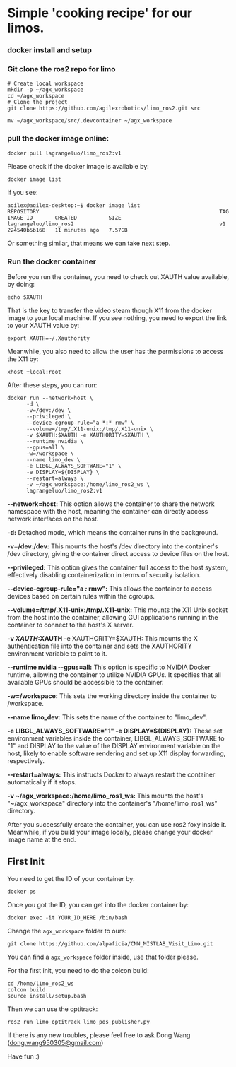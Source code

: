 # Simple 'cooking recipe' for our limos.


### docker install and setup

### Git clone the ros2 repo for limo

```
# Create local workspace
mkdir -p ~/agx_workspace
cd ~/agx_workspace
# Clone the project
git clone https://github.com/agilexrobotics/limo_ros2.git src

mv ~/agx_workspace/src/.devcontainer ~/agx_workspace
```

### pull the docker image online:

```
docker pull lagrangeluo/limo_ros2:v1
```

Please check if the docker image is available by:
```
docker image list
```

If you see:
```
agilex@agilex-desktop:~$ docker image list
REPOSITORY                                                         TAG        IMAGE ID       CREATED          SIZE
lagrangeluo/limo_ros2                                              v1         224540b5b168   11 minutes ago   7.57GB
```
Or something similar, that means we can take next step.

### Run the docker container
Before you run the container, you need to check out XAUTH value available, by doing:
```
echo $XAUTH
```
That is the key to transfer the video steam though X11 from the docker image to your local machine. If you see nothing, 
you need to export the link to your XAUTH value by:
```
export XAUTH=~/.Xauthority
```
Meanwhile, you also need to allow the user has the permissions to access the X11 by:
```
xhost +local:root
```
After these steps, you can run:
```
docker run --network=host \
      -d \
      -v=/dev:/dev \
      --privileged \
      --device-cgroup-rule="a *:* rmw" \
      --volume=/tmp/.X11-unix:/tmp/.X11-unix \
      -v $XAUTH:$XAUTH -e XAUTHORITY=$XAUTH \
      --runtime nvidia \
      --gpus=all \
      -w=/workspace \
      --name limo_dev \
      -e LIBGL_ALWAYS_SOFTWARE="1" \
      -e DISPLAY=${DISPLAY} \
      --restart=always \
      -v ~/agx_workspace:/home/limo_ros2_ws \
      lagrangeluo/limo_ros2:v1
```
**--network=host:** This option allows the container to share the network namespace with the host, meaning the container can directly access network interfaces on the host.

**-d:** Detached mode, which means the container runs in the background.

**-v=/dev:/dev:** This mounts the host's /dev directory into the container's /dev directory, giving the container direct access to device files on the host.

**--privileged:** This option gives the container full access to the host system, effectively disabling containerization in terms of security isolation.

**--device-cgroup-rule="a *:* rmw":** This allows the container to access devices based on certain rules within the cgroups.

**--volume=/tmp/.X11-unix:/tmp/.X11-unix:** This mounts the X11 Unix socket from the host into the container, allowing GUI applications running in the container to connect to the host's X server.

**-v $XAUTH:$XAUTH** -e XAUTHORITY=$XAUTH: This mounts the X authentication file into the container and sets the XAUTHORITY environment variable to point to it.

**--runtime nvidia --gpus=all:** This option is specific to NVIDIA Docker runtime, allowing the container to utilize NVIDIA GPUs. It specifies that all available GPUs should be accessible to the container.

**-w=/workspace:** This sets the working directory inside the container to /workspace.

**--name limo_dev:** This sets the name of the container to "limo_dev".

**-e LIBGL_ALWAYS_SOFTWARE="1" -e DISPLAY=${DISPLAY}:** These set environment variables inside the container, LIBGL_ALWAYS_SOFTWARE to "1" and DISPLAY to the value of the DISPLAY environment variable on the host, likely to enable software rendering and set up X11 display forwarding, respectively.

**--restart=always:** This instructs Docker to always restart the container automatically if it stops.

**-v ~/agx_workspace:/home/limo_ros1_ws:** This mounts the host's "~/agx_workspace" directory into the container's "/home/limo_ros1_ws" directory.

After you successfully create the container, you can use ros2 foxy inside it. Meanwhile, if you build your image 
locally, please change your docker image name at the end.

## First Init
You need to get the ID of your container by:
```
docker ps
```
Once you got the ID, you can get into the docker container by:
```
docker exec -it YOUR_ID_HERE /bin/bash
```

Change the `agx_workspace` folder to ours:

`git clone https://github.com/alpaficia/CNN_MISTLAB_Visit_Limo.git`

You can find a `agx_workspace` folder inside, use that folder please.

For the first init, you need to do the colcon build:
```
cd /home/limo_ros2_ws
colcon build
source install/setup.bash
```
Then we can use the optitrack:

`ros2 run limo_optitrack limo_pos_publisher.py`


If there is any new troubles, please feel free to ask Dong Wang (dong.wang950305@gmail.com)

Have fun :)
